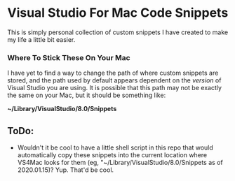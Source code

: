 # Visual Studio For Mac Code Snippets #

This is simply personal collection of custom snippets I have created to make my life a little bit easier.

### Where To Stick These On Your Mac
I have yet to find a way to change the path of where custom snippets are stored, and the path used by default appears dependent on the *version* of Visual Studio you are using. It is possible that this path may not be exactly the same on your Mac, but it should be something like: 

__~/Library/VisualStudio/8.0/Snippets__

## ToDo:
* Wouldn't it be cool to have a little shell script in this repo that would automatically copy these snippets into the current location where VS4Mac looks for them (eg, "~/Library/VisualStudio/8.0/Snippets as of 2020.01.15)? Yup. That'd be cool.